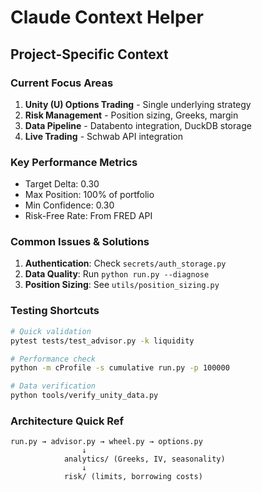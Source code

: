 # Claude Context Helper

## Project-Specific Context

### Current Focus Areas
1. **Unity (U) Options Trading** - Single underlying strategy
2. **Risk Management** - Position sizing, Greeks, margin
3. **Data Pipeline** - Databento integration, DuckDB storage
4. **Live Trading** - Schwab API integration

### Key Performance Metrics
- Target Delta: 0.30
- Max Position: 100% of portfolio
- Min Confidence: 0.30
- Risk-Free Rate: From FRED API

### Common Issues & Solutions
1. **Authentication**: Check `secrets/auth_storage.py`
2. **Data Quality**: Run `python run.py --diagnose`
3. **Position Sizing**: See `utils/position_sizing.py`

### Testing Shortcuts
```bash
# Quick validation
pytest tests/test_advisor.py -k liquidity

# Performance check
python -m cProfile -s cumulative run.py -p 100000

# Data verification
python tools/verify_unity_data.py
```

### Architecture Quick Ref
```
run.py → advisor.py → wheel.py → options.py
                ↓
            analytics/ (Greeks, IV, seasonality)
                ↓
            risk/ (limits, borrowing costs)
```

